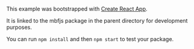 This example was bootstrapped with [Create React App](https://github.com/facebook/create-react-app).

It is linked to the mbfjs package in the parent directory for development purposes.

You can run `npm install` and then `npm start` to test your package.
